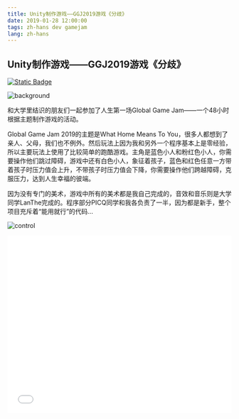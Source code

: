 ```yaml
---
title: Unity制作游戏——GGJ2019游戏《分歧》
date: 2019-01-28 12:00:00
tags: zh-hans dev gamejam
lang: zh-hans
---
```


## Unity制作游戏——GGJ2019游戏《分歧》

[![Static Badge](https://img.shields.io/badge/WebGL-Play_Now-green?logo=html5)](https://cdn.brightgames.top/webgl/webGL/index.html)

![background](https://cdn.brightgames.top/wp-content/uploads/2019/01/TIM%E5%9B%BE%E7%89%8720190126155537.png)

和大学里结识的朋友们一起参加了人生第一场Global Game Jam——一个48小时根据主题制作游戏的活动。

Global Game Jam 2019的主题是What Home Means To You，很多人都想到了亲人、父母，我们也不例外。然后玩法上因为我和另外一个程序基本上是零经验，所以主要玩法上使用了比较简单的跑酷游戏。主角是蓝色小人和粉红色小人，你需要操作他们跳过障碍，游戏中还有白色小人，象征着孩子，蓝色和红色任意一方带着孩子时压力值会上升，不带孩子时压力值会下降，你需要操作他们跨越障碍，克服压力，达到人生幸福的彼端。

因为没有专门的美术，游戏中所有的美术都是我自己完成的，音效和音乐则是大学同学LanThe完成的。程序部分PICQ同学和我各负责了一半，因为都是新手，整个项目充斥着“能用就行”的代码...

![control](https://cdn.brightgames.top/wp-content/uploads/2019/01/2019-01-28-2-1.png)

<iframe src="//player.bilibili.com/player.html?aid=41895749&bvid=BV1xt411t7a1&cid=73556378&p=1" scrolling="no" border="0" frameborder="no" framespacing="0" allowfullscreen="true" width="100%" height="400"> </iframe>
